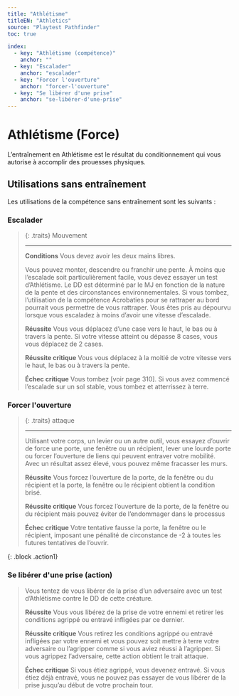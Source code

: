 ```yaml
---
title: "Athlétisme"
titleEN: "Athletics"
source: "Playtest Pathfinder"
toc: true

index:
  - key: "Athlétisme (compétence)"
    anchor: ""
  - key: "Escalader"
    anchor: "escalader"
  - key: "Forcer l'ouverture"
    anchor: "forcer-l'ouverture"
  - key: "Se libérer d'une prise"
    anchor: "se-libérer-d'une-prise"
---
```


# Athlétisme (Force)

L’entraînement en Athlétisme est le résultat du conditionnement qui vous autorise à accomplir des prouesses physiques.

## Utilisations sans entraînement
Les utilisations de la compétence sans entraînement sont les suivants :

### Escalader
>
> {: .traits}
> Mouvement
> 
> ---
>
> **Conditions** Vous devez avoir les deux mains libres. 
>
> Vous pouvez monter, descendre ou franchir une pente.
> À moins que l’escalade soit particulièrement facile, vous devez essayer un test d’Athlétisme. Le DD est déterminé par le MJ en fonction de la nature de la pente et des circonstances environnementales. 
> Si vous tombez, l’utilisation de la compétence Acrobaties pour se rattraper au bord pourrait vous permettre de vous rattraper.
> Vous êtes pris au dépourvu lorsque vous escaladez à moins d’avoir une vitesse d’escalade.
>
> **Réussite** Vous vous déplacez d’une case vers le haut, le bas ou à travers la pente. Si votre vitesse atteint ou dépasse 8 cases, vous vous déplacez de 2 cases.
>
> **Réussite critique** Vous vous déplacez à la moitié de votre vitesse vers le haut, le bas ou à travers la pente.
>
> **Échec critique** Vous tombez [voir page 310]. Si vous avez commencé l’escalade sur un sol stable, vous tombez et atterrissez à terre.


### Forcer l'ouverture
> {: .traits}
> attaque
> 
> ---
>
> Utilisant votre corps, un levier ou un autre outil, vous essayez d’ouvrir de force une porte, une fenêtre ou un récipient, lever une lourde porte ou forcer l’ouverture de liens qui peuvent entraver votre mobilité.
> Avec un résultat assez élevé, vous pouvez même fracasser les murs.
>
> **Réussite** Vous forcez l’ouverture de la porte, de la fenêtre ou du récipient et la porte, la fenêtre ou le récipient obtient la condition brisé.
>
> **Réussite critique** Vous forcez l’ouverture de la porte, de la fenêtre ou du récipient mais pouvez éviter de l’endommager dans le processus
>
> **Échec critique** Votre tentative fausse la porte, la fenêtre ou le récipient, imposant une pénalité de circonstance de -2 à toutes les futures tentatives de l’ouvrir.

{: .block .action1}
### Se libérer d'une prise (action)
>
> Vous tentez de vous libérer de la prise d’un adversaire avec un test d’Athlétisme contre le DD de cette créature.
>
> **Réussite** Vous vous libérez de la prise de votre ennemi et retirer les conditions agrippé ou entravé infligées par ce dernier.
>
> **Réussite critique** Vous retirez les conditions agrippé ou entravé infligées par votre ennemi et vous pouvez soit mettre à terre votre adversaire ou l’agripper comme si vous aviez réussi à l’agripper. Si vous agrippez l’adversaire, cette action obtient le trait attaque.
>
> **Échec critique** Si vous étiez agrippé, vous devenez entravé. Si vous étiez déjà entravé, vous ne pouvez pas essayer de vous libérer de la prise jusqu’au début de votre prochain tour.


